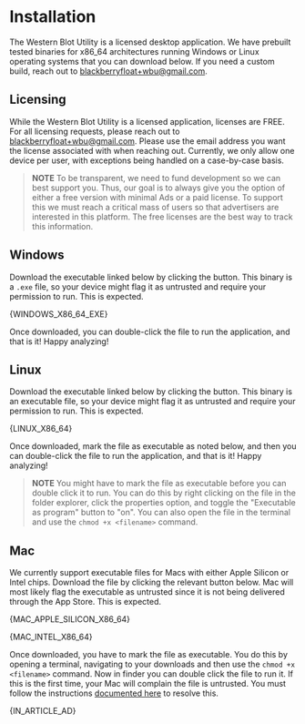 # Installation

The Western Blot Utility is a licensed desktop application. We have prebuilt tested binaries for x86_64 architectures running Windows or Linux operating systems that you can download below. If you need a custom build, reach out to [blackberryfloat+wbu@gmail.com](mailto:blackberryfloat+wbu@gmail.com).

## Licensing

While the Western Blot Utility is a licensed application, licenses are FREE. For all licensing requests, please reach out to [blackberryfloat+wbu@gmail.com](mailto:blackberryfloat+wbu@gmail.com). Please use the email address you want the license associated with when reaching out. Currently, we only allow one device per user, with exceptions being handled on a case-by-case basis.

> **NOTE** To be transparent, we need to fund development so we can best support you. Thus, our goal is to always give you the option of either a free version with minimal Ads or a paid license. To support this we must reach a critical mass of users so that advertisers are interested in this platform. The free licenses are the best way to track this information.

## Windows

Download the executable linked below by clicking the button. This binary is a `.exe` file, so your device might flag it as untrusted and require your permission to run. This is expected.

{WINDOWS_X86_64_EXE}

Once downloaded, you can double-click the file to run the application, and that is it! Happy analyzing!

## Linux

Download the executable linked below by clicking the button. This binary is an executable file, so your device might flag it as untrusted and require your permission to run. This is expected.

{LINUX_X86_64}

Once downloaded, mark the file as executable as noted below, and then you can double-click the file to run the application, and that is it! Happy analyzing!

> **NOTE**
> You might have to mark the file as executable before you can double click it to run. You can do this by right clicking on the file in the folder explorer, click the properties option, and toggle the "Executable as program" button to "on". You can also open the file in the terminal and use the `chmod +x <filename>` command.

## Mac

We currently support executable files for Macs with either Apple Silicon or Intel chips. Download the file by clicking the relevant button below. Mac will most likely flag the executable as untrusted since it is not being delivered through the App Store. This is expected.

{MAC_APPLE_SILICON_X86_64}

{MAC_INTEL_X86_64}

Once downloaded, you have to mark the file as executable. You do this by opening a terminal, navigating to your downloads and then use the `chmod +x <filename>` command. Now in finder you can double click the file to run it. If this is the first time, your Mac will complain the file is untrusted. You must follow the instructions [documented here](https://support.apple.com/guide/mac-help/protect-your-mac-from-malware-mh40596/mac) to resolve this.

{IN_ARTICLE_AD}
